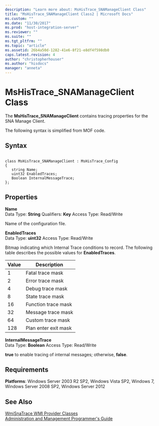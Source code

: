 ```yaml
---
description: "Learn more about: MsHisTrace_SNAManageClient Class"
title: "MsHisTrace_SNAManageClient Class2 | Microsoft Docs"
ms.custom: ""
ms.date: "11/30/2017"
ms.prod: "host-integration-server"
ms.reviewer: ""
ms.suite: ""
ms.tgt_pltfrm: ""
ms.topic: "article"
ms.assetid: 26b4a50d-1282-41e6-8f21-e8df4f598db0
caps.latest.revision: 4
author: "christopherhouser"
ms.author: "hisdocs"
manager: "anneta"
---
```

# MsHisTrace_SNAManageClient Class
The **MsHisTrace_SNAManageClient** contains tracing properties for the SNA Manage Client.  
  
 The following syntax is simplified from MOF code.  
  
## Syntax  
  
```  
  
class MsHisTrace_SNAManageClient : MsHisTrace_Config  
{  
   string Name;  
   uint32 EnabledTraces;  
   Boolean InternalMessageTrace;  
};  
```  
  
## Properties  
 **Name**  
 Data Type: **String** Qualifiers: **Key** Access Type: Read/Write  
  
 Name of the configuration file.  
  
 **EnabledTraces**  
 Data Type: **uint32** Access Type: Read/Write  
  
 Bitmap indicating which Internal Trace conditions to record. The following table describes the possible values for **EnabledTraces**.  
  
|Value|Description|  
|-----------|-----------------|  
|1|Fatal trace mask|  
|2|Error trace mask|  
|4|Debug trace mask|  
|8|State trace mask|  
|16|Function trace mask|  
|32|Message trace mask|  
|64|Custom trace mask|  
|128|Plan enter exit mask|  
  
 **InternalMessageTrace**  
 Data Type: **Boolean** Access Type: Read/Write  
  
 **true** to enable tracing of internal messages; otherwise, **false**.  
  
## Requirements  
 **Platforms**: Windows Server 2003 R2 SP2, Windows Vista SP2, Windows 7, Windows Server 2008 SP2, Windows Server 2012  
  
## See Also  
 [WmiSnaTrace WMI Provider Classes](../core/wmisnatrace-wmi-provider-classes2.md)   
 [Administration and Management Programmer's Guide](./administration-and-management-programmer-s-guide2.md)
